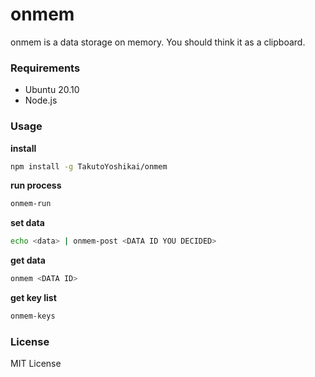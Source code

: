 # onmem
onmem is a data storage on memory. You should think it as a clipboard.

### Requirements
* Ubuntu 20.10
* Node.js

### Usage
**install**
```bash
npm install -g TakutoYoshikai/onmem
```

**run process**
```bash
onmem-run
```

**set data**
```bash
echo <data> | onmem-post <DATA ID YOU DECIDED>
```

**get data**
```bash
onmem <DATA ID>
```

**get key list**
```bash
onmem-keys
```

### License
MIT License
